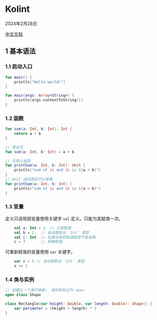 # Kolint

2024年2月28日

[中文文档](https://www.kotlincn.net/)

## 1 基本语法

### 1.1 启动入口

```kotlin
fun main() {
    println("Hello world!")
}

fun main(args: Array<String>) {
    println(args.contentToString())
}
```

### 1.2 函数

```kotlin
fun sum(a: Int, b: Int): Int {
    return a + b
}

// 表达式
fun sum(a: Int, b: Int) = a + b

// 无意义返回
fun printSum(a: Int, b: Int): Unit {
    println("sum of $a and $b is ${a + b}")
}
// Unit 返回类型可以省略
fun printSum(a: Int, b: Int) {
    println("sum of $a and $b is ${a + b}")
}
```

### 1.3 变量

定义只读局部变量使用关键字 `val` 定义。只能为其赋值一次。

```kotlin
    val a: Int = 1  // 立即赋值
    val b = 2   // 自动推断出 `Int` 类型
    val c: Int  // 如果没有初始值类型不能省略
    c = 3       // 明确赋值
```

可重新赋值的变量使用 `var` 关键字。

```kotlin
    var x = 5 // 自动推断出 `Int` 类型
    x += 1
```

### 1.4 类与实例

```kotlin
// 如需让一个类可继承， 请将其标记为 open
open class Shape

class Rectangle(var height: Double, var length: Double): Shape() {
    var perimeter = (height + length) * 2 
}
```